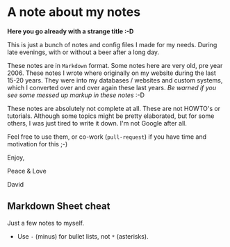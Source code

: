 # A note about my notes

**Here you go already with a strange title :-D**

This is just a bunch of notes and config files I made for my needs. During late evenings, with or without a beer after a long day. 

These notes are in `Markdown` format. Some notes here are very old, pre year 2006. These notes I wrote where originally on my website during the last 15-20 years. They were into my databases / websites and custom systems, which I converted over and over again these last years. *Be warned if you see some messed up markup in these notes* :-D

These notes are absolutely not complete at all. These are not HOWTO's or tutorials. Although some topics might be pretty elaborated, but for some others, I was just tired to write it down. I'm not Google after all.

Feel free to use them, or co-work (`pull-request`) if you have time and motivation for this ;-)

Enjoy,

Peace & Love

David

## Markdown Sheet cheat

Just a few notes to myself.

- Use `-` (minus) for bullet lists, not `*` (asterisks).
